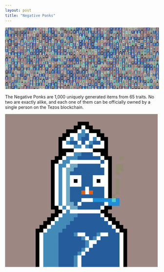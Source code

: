 ```yaml
---
layout: post
title: "Negative Ponks"
---
```


<img src="./assets/images/preview.png" alt="preview of Negative Ponks" max-width="100%" height="auto"/>

The Negative Ponks are 1,000 uniquely generated items from 65 traits. No two are exactly alike, and each one of them can be officially owned by a single person on the Tezos blockchain.

<img src="./assets/images/Negative_Ponks_GIF_500px.gif" alt="Negative Ponks" style="width:500px;height:500px;"/>
